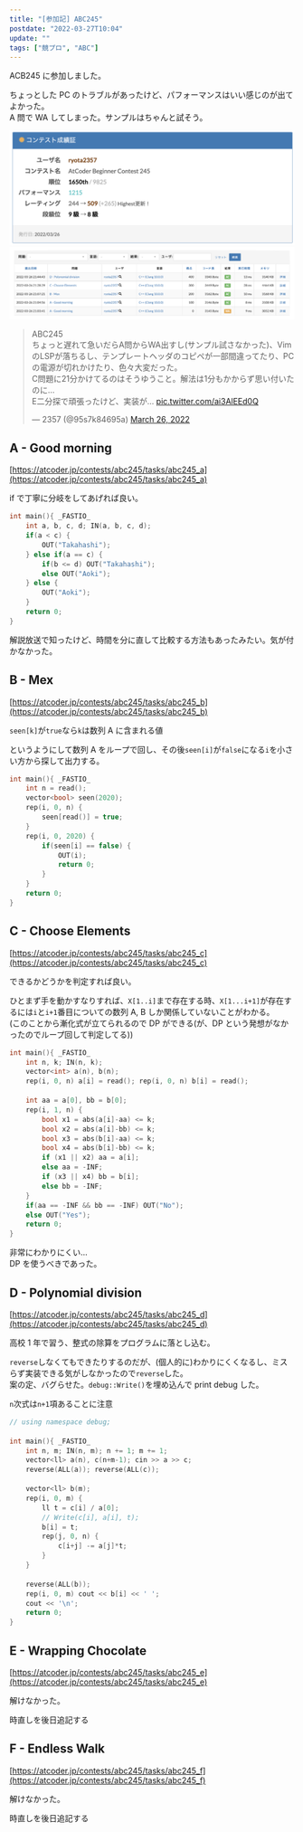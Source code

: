 ```yaml
---
title: "[参加記] ABC245"
postdate: "2022-03-27T10:04"
update: ""
tags: ["競プロ", "ABC"]
---
```


ACB245 に参加しました。

ちょっとした PC のトラブルがあったけど、パフォーマンスはいい感じのが出てよかった。  
A 問で WA してしまった。サンプルはちゃんと試そう。

![成績表](abc245.png)
![提出](abc245_sub.png)

<blockquote class="twitter-tweet"><p lang="ja" dir="ltr">ABC245<br>ちょっと遅れて急いだらA問からWA出すし(サンプル試さなかった)、VimのLSPが落ちるし、テンプレートヘッダのコピペが一部間違ってたり、PCの電源が切れかけたり、色々大変だった。<br>C問題に21分かけてるのはそうゆうこと。解法は1分もかからず思い付いたのに…<br>E二分探で頑張ったけど、実装が… <a href="https://t.co/ai3AlEEd0Q">pic.twitter.com/ai3AlEEd0Q</a></p>&mdash; 2357 (@95s7k84695a) <a href="https://twitter.com/95s7k84695a/status/1507717130804150273?ref_src=twsrc%5Etfw">March 26, 2022</a></blockquote>

## A - Good morning

[https://atcoder.jp/contests/abc245/tasks/abc245_a](https://atcoder.jp/contests/abc245/tasks/abc245_a)

if で丁寧に分岐をしてあげれば良い。

```cpp
int main(){ _FASTIO_
    int a, b, c, d; IN(a, b, c, d);
    if(a < c) {
        OUT("Takahashi");
    } else if(a == c) {
        if(b <= d) OUT("Takahashi");
        else OUT("Aoki");
    } else {
        OUT("Aoki");
    }
    return 0;
}
```

解説放送で知ったけど、時間を分に直して比較する方法もあったみたい。気が付かなかった。

## B - Mex

[https://atcoder.jp/contests/abc245/tasks/abc245_b](https://atcoder.jp/contests/abc245/tasks/abc245_b)

`seen[k]`が`true`なら`k`は数列 A に含まれる値

というようにして数列 A をループで回し、その後`seen[i]`が`false`になる`i`を小さい方から探して出力する。

```cpp
int main(){ _FASTIO_
    int n = read();
    vector<bool> seen(2020);
    rep(i, 0, n) {
        seen[read()] = true;
    }
    rep(i, 0, 2020) {
        if(seen[i] == false) {
            OUT(i);
            return 0;
        }
    }
    return 0;
}
```

## C - Choose Elements

[https://atcoder.jp/contests/abc245/tasks/abc245_c](https://atcoder.jp/contests/abc245/tasks/abc245_c)

できるかどうかを判定すれば良い。

ひとまず手を動かすなりすれば、`X[1..i]`まで存在する時、`X[1...i+1]`が存在するには`i`と`i+1`番目についての数列 A, B しか関係していないことがわかる。  
(このことから漸化式が立てられるので DP ができる(が、DP という発想がなかったのでループ回して判定してる))

```cpp
int main(){ _FASTIO_
    int n, k; IN(n, k);
    vector<int> a(n), b(n);
    rep(i, 0, n) a[i] = read(); rep(i, 0, n) b[i] = read();

    int aa = a[0], bb = b[0];
    rep(i, 1, n) {
        bool x1 = abs(a[i]-aa) <= k;
        bool x2 = abs(a[i]-bb) <= k;
        bool x3 = abs(b[i]-aa) <= k;
        bool x4 = abs(b[i]-bb) <= k;
        if (x1 || x2) aa = a[i];
        else aa = -INF;
        if (x3 || x4) bb = b[i];
        else bb = -INF;
    }
    if(aa == -INF && bb == -INF) OUT("No");
    else OUT("Yes");
    return 0;
}
```

非常にわかりにくい...  
DP を使うべきであった。

## D - Polynomial division

[https://atcoder.jp/contests/abc245/tasks/abc245_d](https://atcoder.jp/contests/abc245/tasks/abc245_d)

高校 1 年で習う、整式の除算をプログラムに落とし込む。

`reverse`しなくてもできたりするのだが、(個人的に)わかりにくくなるし、ミスらず実装できる気がしなかったので`reverse`した。  
案の定、バグらせた。`debug::Write()`を埋め込んで print debug した。

`n`次式は`n+1`項あることに注意

```cpp
// using namespace debug;

int main(){ _FASTIO_
    int n, m; IN(n, m); n += 1; m += 1;
    vector<ll> a(n), c(n+m-1); cin >> a >> c;
    reverse(ALL(a)); reverse(ALL(c));

    vector<ll> b(m);
    rep(i, 0, m) {
        ll t = c[i] / a[0];
        // Write(c[i], a[i], t);
        b[i] = t;
        rep(j, 0, n) {
            c[i+j] -= a[j]*t;
        }
    }

    reverse(ALL(b));
    rep(i, 0, m) cout << b[i] << ' ';
    cout << '\n';
    return 0;
}
```

## E - Wrapping Chocolate

[https://atcoder.jp/contests/abc245/tasks/abc245_e](https://atcoder.jp/contests/abc245/tasks/abc245_e)

解けなかった。

時直しを後日追記する

## F - Endless Walk

[https://atcoder.jp/contests/abc245/tasks/abc245_f](https://atcoder.jp/contests/abc245/tasks/abc245_f)

解けなかった。

時直しを後日追記する
